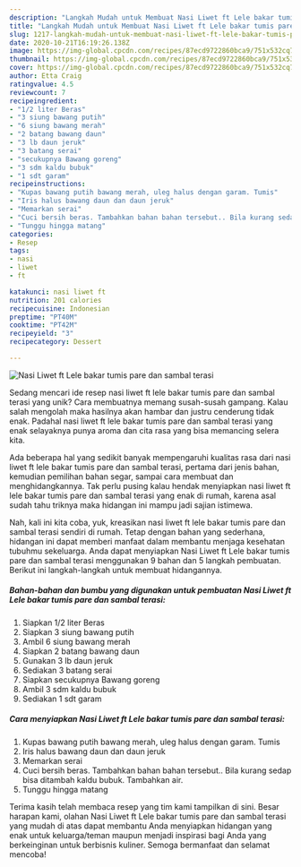 ```yaml
---
description: "Langkah Mudah untuk Membuat Nasi Liwet ft Lele bakar tumis pare dan sambal terasi Anti Gagal"
title: "Langkah Mudah untuk Membuat Nasi Liwet ft Lele bakar tumis pare dan sambal terasi Anti Gagal"
slug: 1217-langkah-mudah-untuk-membuat-nasi-liwet-ft-lele-bakar-tumis-pare-dan-sambal-terasi-anti-gagal
date: 2020-10-21T16:19:26.138Z
image: https://img-global.cpcdn.com/recipes/87ecd9722860bca9/751x532cq70/nasi-liwet-ft-lele-bakar-tumis-pare-dan-sambal-terasi-foto-resep-utama.jpg
thumbnail: https://img-global.cpcdn.com/recipes/87ecd9722860bca9/751x532cq70/nasi-liwet-ft-lele-bakar-tumis-pare-dan-sambal-terasi-foto-resep-utama.jpg
cover: https://img-global.cpcdn.com/recipes/87ecd9722860bca9/751x532cq70/nasi-liwet-ft-lele-bakar-tumis-pare-dan-sambal-terasi-foto-resep-utama.jpg
author: Etta Craig
ratingvalue: 4.5
reviewcount: 7
recipeingredient:
- "1/2 liter Beras"
- "3 siung bawang putih"
- "6 siung bawang merah"
- "2 batang bawang daun"
- "3 lb daun jeruk"
- "3 batang serai"
- "secukupnya Bawang goreng"
- "3 sdm kaldu bubuk"
- "1 sdt garam"
recipeinstructions:
- "Kupas bawang putih bawang merah, uleg halus dengan garam. Tumis"
- "Iris halus bawang daun dan daun jeruk"
- "Memarkan serai"
- "Cuci bersih beras. Tambahkan bahan bahan tersebut.. Bila kurang sedap bisa ditambah kaldu bubuk. Tambahkan air."
- "Tunggu hingga matang"
categories:
- Resep
tags:
- nasi
- liwet
- ft

katakunci: nasi liwet ft 
nutrition: 201 calories
recipecuisine: Indonesian
preptime: "PT40M"
cooktime: "PT42M"
recipeyield: "3"
recipecategory: Dessert

---
```



![Nasi Liwet ft Lele bakar tumis pare dan sambal terasi](https://img-global.cpcdn.com/recipes/87ecd9722860bca9/751x532cq70/nasi-liwet-ft-lele-bakar-tumis-pare-dan-sambal-terasi-foto-resep-utama.jpg)

Sedang mencari ide resep nasi liwet ft lele bakar tumis pare dan sambal terasi yang unik? Cara membuatnya memang susah-susah gampang. Kalau salah mengolah maka hasilnya akan hambar dan justru cenderung tidak enak. Padahal nasi liwet ft lele bakar tumis pare dan sambal terasi yang enak selayaknya punya aroma dan cita rasa yang bisa memancing selera kita.

Ada beberapa hal yang sedikit banyak mempengaruhi kualitas rasa dari nasi liwet ft lele bakar tumis pare dan sambal terasi, pertama dari jenis bahan, kemudian pemilihan bahan segar, sampai cara membuat dan menghidangkannya. Tak perlu pusing kalau hendak menyiapkan nasi liwet ft lele bakar tumis pare dan sambal terasi yang enak di rumah, karena asal sudah tahu triknya maka hidangan ini mampu jadi sajian istimewa.




Nah, kali ini kita coba, yuk, kreasikan nasi liwet ft lele bakar tumis pare dan sambal terasi sendiri di rumah. Tetap dengan bahan yang sederhana, hidangan ini dapat memberi manfaat dalam membantu menjaga kesehatan tubuhmu sekeluarga. Anda dapat menyiapkan Nasi Liwet ft Lele bakar tumis pare dan sambal terasi menggunakan 9 bahan dan 5 langkah pembuatan. Berikut ini langkah-langkah untuk membuat hidangannya.

<!--inarticleads1-->

##### Bahan-bahan dan bumbu yang digunakan untuk pembuatan Nasi Liwet ft Lele bakar tumis pare dan sambal terasi:

1. Siapkan 1/2 liter Beras
1. Siapkan 3 siung bawang putih
1. Ambil 6 siung bawang merah
1. Siapkan 2 batang bawang daun
1. Gunakan 3 lb daun jeruk
1. Sediakan 3 batang serai
1. Siapkan secukupnya Bawang goreng
1. Ambil 3 sdm kaldu bubuk
1. Sediakan 1 sdt garam




<!--inarticleads2-->

##### Cara menyiapkan Nasi Liwet ft Lele bakar tumis pare dan sambal terasi:

1. Kupas bawang putih bawang merah, uleg halus dengan garam. Tumis
1. Iris halus bawang daun dan daun jeruk
1. Memarkan serai
1. Cuci bersih beras. Tambahkan bahan bahan tersebut.. Bila kurang sedap bisa ditambah kaldu bubuk. Tambahkan air.
1. Tunggu hingga matang




Terima kasih telah membaca resep yang tim kami tampilkan di sini. Besar harapan kami, olahan Nasi Liwet ft Lele bakar tumis pare dan sambal terasi yang mudah di atas dapat membantu Anda menyiapkan hidangan yang enak untuk keluarga/teman maupun menjadi inspirasi bagi Anda yang berkeinginan untuk berbisnis kuliner. Semoga bermanfaat dan selamat mencoba!
